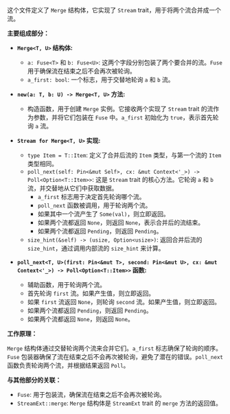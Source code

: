 这个文件定义了 `Merge` 结构体，它实现了 `Stream` trait，用于将两个流合并成一个流。

**主要组成部分：**

*   **`Merge<T, U>` 结构体:**
    *   `a: Fuse<T>` 和 `b: Fuse<U>`:  这两个字段分别包装了两个要合并的流。`Fuse` 用于确保流在结束之后不会再次被轮询。
    *   `a_first: bool`:  一个标志，用于交替地轮询 `a` 和 `b` 流。

*   **`new(a: T, b: U) -> Merge<T, U>` 方法:**
    *   构造函数，用于创建 `Merge` 实例。它接收两个实现了 `Stream` trait 的流作为参数，并将它们包装在 `Fuse` 中。`a_first` 初始化为 `true`，表示首先轮询 `a` 流。

*   **`Stream for Merge<T, U>` 实现:**
    *   `type Item = T::Item`:  定义了合并后流的 `Item` 类型，与第一个流的 `Item` 类型相同。
    *   `poll_next(self: Pin<&mut Self>, cx: &mut Context<'_>) -> Poll<Option<T::Item>>`:  这是 `Stream` trait 的核心方法。它轮询 `a` 和 `b` 流，并交替地从它们中获取数据。
        *   `a_first` 标志用于决定首先轮询哪个流。
        *   `poll_next` 函数被调用，用于轮询两个流。
        *   如果其中一个流产生了 `Some(val)`，则立即返回。
        *   如果两个流都返回 `None`，则返回 `None`，表示合并后的流结束。
        *   如果两个流都返回 `Pending`，则返回 `Pending`。
    *   `size_hint(&self) -> (usize, Option<usize>)`:  返回合并后流的 `size_hint`，通过调用内部流的 `size_hint` 来计算。

*   **`poll_next<T, U>(first: Pin<&mut T>, second: Pin<&mut U>, cx: &mut Context<'_>) -> Poll<Option<T::Item>>` 函数:**
    *   辅助函数，用于轮询两个流。
    *   首先轮询 `first` 流。如果产生值，则立即返回。
    *   如果 `first` 流返回 `None`，则轮询 `second` 流。如果产生值，则立即返回。
    *   如果两个流都返回 `Pending`，则返回 `Pending`。
    *   如果两个流都返回 `None`，则返回 `None`。

**工作原理：**

`Merge` 结构体通过交替轮询两个流来合并它们。`a_first` 标志确保了轮询的顺序。`Fuse` 包装器确保了流在结束之后不会再次被轮询，避免了潜在的错误。`poll_next` 函数负责轮询两个流，并根据结果返回 `Poll`。

**与其他部分的关联：**

*   `Fuse`:  用于包装流，确保流在结束之后不会再次被轮询。
*   `StreamExt::merge`:  `Merge` 结构体是 `StreamExt` trait 的 `merge` 方法的返回值。
